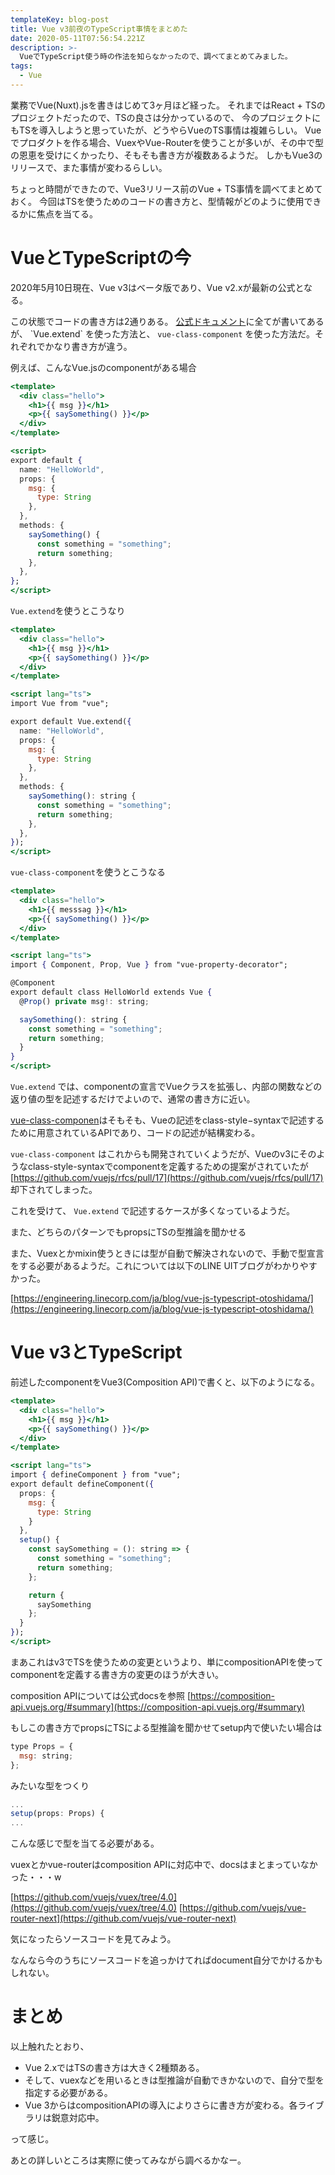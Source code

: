 ```yaml
---
templateKey: blog-post
title: Vue v3前夜のTypeScript事情をまとめた
date: 2020-05-11T07:56:54.221Z
description: >-
  VueでTypeScript使う時の作法を知らなかったので、調べてまとめてみました。
tags:
  - Vue
---
```


業務でVue(Nuxt).jsを書きはじめて3ヶ月ほど経った。
それまではReact + TSのプロジェクトだったので、TSの良さは分かっているので、
今のプロジェクトにもTSを導入しようと思っていたが、どうやらVueのTS事情は複雑らしい。
Vueでプロダクトを作る場合、VuexやVue-Routerを使うことが多いが、その中で型の恩恵を受けにくかったり、そもそも書き方が複数あるようだ。
しかもVue3のリリースで、また事情が変わるらしい。

ちょっと時間ができたので、Vue3リリース前のVue + TS事情を調べてまとめておく。
今回はTSを使うためのコードの書き方と、型情報がどのように使用できるかに焦点を当てる。

# VueとTypeScriptの今

2020年5月10日現在、Vue v3はベータ版であり、Vue v2.xが最新の公式となる。

この状態でコードの書き方は2通りある。
[公式ドキュメント]([https://jp.vuejs.org/v2/guide/typescript.html](https://jp.vuejs.org/v2/guide/typescript.html))に全てが書いてあるが、
`Vue.extend` を使った方法と、 `vue-class-component` を使った方法だ。それぞれでかなり書き方が違う。

例えば、こんなVue.jsのcomponentがある場合

```jsx
<template>
  <div class="hello">
    <h1>{{ msg }}</h1>
    <p>{{ saySomething() }}</p>
  </div>
</template>

<script>
export default {
  name: "HelloWorld",
  props: {
    msg: {
      type: String
    },
  },
  methods: {
    saySomething() {
      const something = "something";
      return something;
    },
  },
};
</script>
```

`Vue.extend`を使うとこうなり

```jsx
<template>
  <div class="hello">
    <h1>{{ msg }}</h1>
    <p>{{ saySomething() }}</p>
  </div>
</template>

<script lang="ts">
import Vue from "vue";

export default Vue.extend({
  name: "HelloWorld",
  props: {
    msg: {
      type: String
    },
  },
  methods: {
    saySomething(): string {
      const something = "something";
      return something;
    },
  },
});
</script>
```

`vue-class-component`を使うとこうなる

```jsx
<template>
  <div class="hello">
    <h1>{{ messsag }}</h1>
    <p>{{ saySomething() }}</p>
  </div>
</template>

<script lang="ts">
import { Component, Prop, Vue } from "vue-property-decorator";

@Component
export default class HelloWorld extends Vue {
  @Prop() private msg!: string;

  saySomething(): string {
    const something = "something";
    return something;
  }
}
</script>
```

 `Vue.extend` では、componentの宣言でVueクラスを拡張し、内部の関数などの返り値の型を記述するだけでよいので、通常の書き方に近い。

[vue-class-componen]([https://class-component.vuejs.org/](https://class-component.vuejs.org/))はそもそも、Vueの記述をclass-style−syntaxで記述するために用意されているAPIであり、コードの記述が結構変わる。

`vue-class-component` はこれからも開発されていくようだが、Vueのv3にそのようなclass-style-syntaxでcomponentを定義するための提案がされていたが[https://github.com/vuejs/rfcs/pull/17](https://github.com/vuejs/rfcs/pull/17)
却下されてしまった。

これを受けて、 `Vue.extend`  で記述するケースが多くなっているようだ。

また、どちらのパターンでもpropsにTSの型推論を聞かせる

また、Vuexとかmixin使うときには型が自動で解決されないので、手動で型宣言をする必要があるようだ。これについては以下のLINE UITブログがわかりやすかった。

[https://engineering.linecorp.com/ja/blog/vue-js-typescript-otoshidama/](https://engineering.linecorp.com/ja/blog/vue-js-typescript-otoshidama/)

# Vue v3とTypeScript

前述したcomponentをVue3(Composition API)で書くと、以下のようになる。

```jsx
<template>
  <div class="hello">
    <h1>{{ msg }}</h1>
    <p>{{ saySomething() }}</p>
  </div>
</template>

<script lang="ts">
import { defineComponent } from "vue";
export default defineComponent({
  props: {
    msg: {
      type: String
    }
  },
  setup() {
    const saySomething = (): string => {
      const something = "something";
      return something;
    };

    return {
      saySomething
    };
  }
});
</script>
```

まあこれはv3でTSを使うための変更というより、単にcompositionAPIを使ってcomponentを定義する書き方の変更のほうが大きい。

composition APIについては公式docsを参照 [https://composition-api.vuejs.org/#summary](https://composition-api.vuejs.org/#summary)

もしこの書き方でpropsにTSによる型推論を聞かせてsetup内で使いたい場合は

```jsx
type Props = {
  msg: string;
};
```

みたいな型をつくり

```jsx
...
setup(props: Props) {
...
```

こんな感じで型を当てる必要がある。

vuexとかvue-routerはcomposition APIに対応中で、docsはまとまっていなかった・・・w

[https://github.com/vuejs/vuex/tree/4.0](https://github.com/vuejs/vuex/tree/4.0)
[https://github.com/vuejs/vue-router-next](https://github.com/vuejs/vue-router-next)

気になったらソースコードを見てみよう。

なんなら今のうちにソースコードを追っかけてればdocument自分でかけるかもしれない。

# まとめ

以上触れたとおり、

- Vue 2.xではTSの書き方は大きく2種類ある。
- そして、vuexなどを用いるときは型推論が自動できかないので、自分で型を指定する必要がある。
- Vue 3からはcompositionAPIの導入によりさらに書き方が変わる。各ライブラリは鋭意対応中。

って感じ。

あとの詳しいところは実際に使ってみながら調べるかなー。